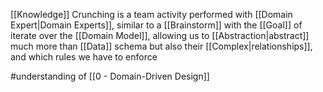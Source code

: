 [[Knowledge]] Crunching is a team activity performed with [[Domain Expert|Domain Experts]], similar to a [[Brainstorm]] with the [[Goal]] of iterate over the [[Domain Model]], allowing us to [[Abstraction|abstract]] much more than [[Data]] schema but also their [[Complex|relationships]], and which rules we have to enforce

#understanding  of [[0 - Domain-Driven Design]]